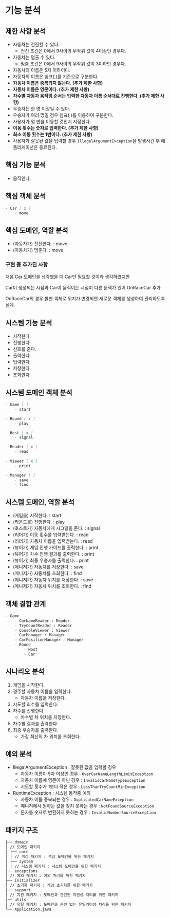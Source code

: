 # 기능 분석

## 제한 사항 분석

- 자동차는 전진할 수 있다.
    - 전진 조건은 0에서 9사이의 무작위 값이 4이상인 경우다.
- 자동차는 멈출 수 있다.
    - 멈춤 조건은 0에서 9사이의 무작위 값이 3이하인 경우다.
- 자동차의 이름은 5자 이하이다.
- 자동차의 이름은 쉼표(,)를 기준으로 구분한다.
- **자동차 이름은 중복되지 않는다. (추가 제한 사항)**
- **자동차 이름은 영문이다. (추가 제한 사항)**
- **차수별 자동차 움직임 순서는 입력한 자동차 이름 순서대로 진행한다. (추가 제한 사항)**
- 우승자는 한 명 이상일 수 있다.
- 우승자가 여러 명일 경우 쉼표(,)를 이용하여 구분한다.
- 사용자가 몇 번을 이동할 것인지 지정한다.
- **이동 횟수는 숫자로 입력한다. (추가 제한 사항)**
- **최소 이동 횟수는 1번이다. (추가 제한 사항)**
- 사용자가 잘못된 값을 입력할 경우 `IllegalArgumentException`을 발생시킨 후 애플리케이션은 종료된다.

## 핵심 기능 분석

- 움직인다.

## 핵심 객체 분석

```markdown
- Car [ x ]
    - move
```

## 핵심 도메인, 역할 분석

- (자동차가) 전진한다. : move
- (자동차가) 멈춘다. : move

### 구현 중 추가된 사항 

처음 Car 도메인을 생각했을 때 Car만 필요할 것이라 생각하였지만

Car이 생성되는 시점과 Car이 움직이는 시점이 다른 문젝가 있어 OnRaceCar 추가

OnRaceCar의 경우 불변 객체로 위치가 변경되면 새로운 객체를 생성하여 관리하도록 설계


## 시스템 기능 분석

- 시작한다.
- 진행한다.
- 신호를 준다.
- 출력한다.
- 입력한다.
- 저장한다.
- 조회한다.

## 시스템 도메인 객체 분석

```markdown
- Game [ ]
    - start

- Round [ x ]
    - play

- Host [ x ]
    - signal

- Reader [ x ]
    - read
    
- Viewer [ x ]
    - print

- Manager [ ]
    - save
    - find
```

## 시스템 도메인, 역할 분석

- (게임을) 시작한다. : start
- (라운드를) 진행한다. : play
- (호스트가) 자동차에게 시그럴을 준다. : signal
- (리더가) 이동 횟수를 입력받는다. : read
- (리더가) 자동차 이름을 입력받는다. : read
- (뷰어가) 게임 진행 가이드를 출력한다. : print
- (뷰어가) 차수 진행 결과를 출력한다. : print
- (뷰어가) 최종 우승자를 출력한다. : print
- (메니저가) 자동차를 저장한다. : save
- (메니저가) 자동차를 조회한다. : find
- (메니저가) 자동차 위치를 저장한다. : save
- (메니저가) 자동차 위치를 조회한다. : find

## 객체 결합 관계

```markdown
- Game
    - CarNameReader : Reader
    - TryCountReader : Reader
    - ConsoleViewer : Viewer
    - CarManager : Manager
    - CarPositionManager : Manager
    - Round
        - Host
        - Car
```

## 시나리오 분석

1. 게임을 시작한다.
2. 경주할 자동차 이름을 입력한다.
    - 자동차 이름을 저장한다.
3. 시도할 회수를 입력한다.
4. 차수를 진행한다.
    - 차수별 차 위치를 저장한다.
5. 차수별 결과를 출력한다.
6. 최종 우승자를 출력한다.
    - 가장 최신의 차 위치를 조회한다.

## 예외 분석

- IllegalArgumentException : 잘못된 값을 입력할 경우
    - 자동차 이름이 5자 이상인 경우 : `OverCarNameLengthLimitException`
    - 자동차 이름에 영문이 아닌 경우 : `InvalidCarNameTypeException`
    - 시도할 횟수가 1보다 작은 경우 : `LessThanTryCountMinException`
- RuntimeException : 시스템 동작중 예외
    - 자동차 이름 중복되는 경우 : `DuplicatedCarNameException`
    - 메니저에서 원하는 값을 찾지 못하는 경우 : `NotFoundSourceException`
    - 문자를 숫자로 변환하지 못하는 경우 : `InvalidNumberSourceException`

## 패키지 구조

```markdown
├── domain
│ // 도메인 패키지
│ ├── core
│ │ // 핵심 패키지 : 핵심 도메인을 위한 패키지
│ ├── system
│ │ // 시스템 패키지 : 시스템 도메인을 위한 패키지
│── exceptions
│ // 예외 패키지 : 예외 처리를 위한 패키지
├── initializer
│ // 초기화 패키지 : 게임 초기화를 위한 패키지
│── support
│ // 지원 패키지 : 도메인과 관련된 지원성 처리를 위한 패키지
│── utils
│ // 유틸 패키지 : 도메인과 관련 없는 유틸리티성 처리를 위한 패키지
└── Application.java
```
